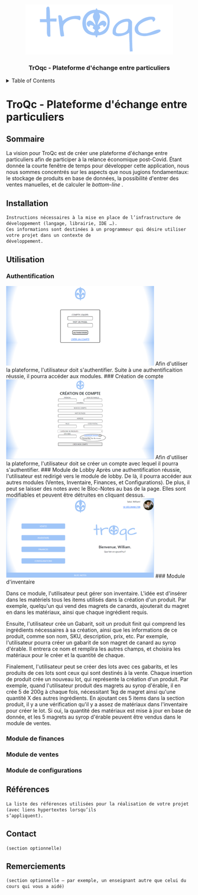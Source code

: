 
<div align="center">

  <img src="troqcLogoBlue400p.png" alt="Logo" width="400" height="134">


  <h3 align="center">TrOqc - Plateforme d'échange entre particuliers</h3>
</div>

<details>
  <summary>Table of Contents</summary>
  <ol>
    <li><a href="#sommaire">Sommaire</a></li>
    <li><a href="#installation">Installation</a></li>
    <li><a href="#utilisation">Utilisation</a></li>
    <li><a href="#références">Références</a></li>
    <li><a href="#contact">Contact</a></li>
    <li><a href="#remerciements">Remerciements</a></li>
    <li><a href="#licence">Licence</a></li>
  </ol>
</details>


# TroQc - Plateforme d'échange entre particuliers

## Sommaire

La vision pour TroQc est de créer une plateforme d'échange entre particuliers afin de participer à la relance économique post-Covid. Étant donnée la courte fenêtre de temps pour développer cette application, nous nous sommes concentrés sur les aspects que nous jugions fondamentaux: le stockage de produits en base de données, la possibilité d'entrer des ventes manuelles, et de calculer le <i> bottom-line </i>. 
    
## Installation
    Instructions nécessaires à la mise en place de l’infrastructure de développement (langage, librairie, IDE …).
    Ces informations sont destinées à un programmeur qui désire utiliser votre projet dans un contexte de
    développement.
    
## Utilisation
### Authentification
<img src="login.png" width="400" >
Afin d'utiliser la plateforme, l'utilisateur doit s'authentifier. Suite à une authentificaition réussie, il pourra accéder aux modules.
### Création de compte
<img src="creercompte.png" width="400" >
Afin d'utiliser la plateforme, l'utilisateur doit se créer un compte avec lequel il pourra s'authentifier. 
### Module de Lobby
Après une authentification réussie, l'utilisateur est redirigé vers le module de lobby. De là, il pourra accéder aux autres modules (Ventes, Inventaire, Finances, et Configurations). De plus, il peut se laisser des notes avec le Bloc-Notes au bas de la page. Elles sont modifiables et peuvent être détruites en cliquant dessus.
<img src="lobbyModule.png" width="400" >
### Module d'inventaire

Dans ce module, l'utilisateur peut gérer son inventaire. L'idée est d'insérer dans les matériels tous les items utilisés dans la création d'un produit. Par exemple, quelqu'un qui vend des magrets de canards, ajouterait du magret en dans les matériaux, ainsi que chaque ingrédient requis. 

Ensuite, l'utilisateur crée un Gabarit, soit un produit finit qui comprend les ingrédients nécessaires à sa création, ainsi que les informations de ce produit, comme son nom, SKU, description, prix, etc. Par exemple, l'utilisateur pourra créer un gabarit de son magret de canard au syrop d'érable. Il entrera ce nom et remplira les autres champs, et choisira les matériaux pour le créer et la quantité de chaque.

Finalement, l'utilisateur peut se créer des lots avec ces gabarits, et les produits de ces lots sont ceux qui sont destinés à la vente. Chaque insertion de produit crée un nouveau lot, qui représente la création d'un produit.
Par exemple, quand l'utilisateur produit des magrets au syrop d'érable, il en crée 5 de 200g à chaque fois, nécessitant 1kg de magret ainsi qu'une quantité X des autres ingrédients. En ajoutant ces 5 items dans la section produit, il y a une vérification qu'il y a assez de matériaux dans l'inventaire pour créer le lot. Si oui, la quantité des matériaux est mise à jour en base de donnée, et les 5 magrets au syrop d'érable peuvent être vendus dans le module de ventes.  

### Module de finances
### Module de ventes
### Module de configurations
    
## Références
    La liste des références utilisées pour la réalisation de votre projet (avec liens hypertextes lorsqu’ils
    s’appliquent).
    
    
## Contact
    (section optionnelle)
    
## Remerciements
    (section optionnelle – par exemple, un enseignant autre que celui du cours qui vous a aidé)
